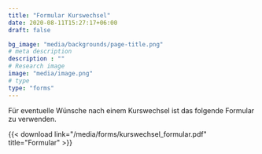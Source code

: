 ```yaml
---
title: "Formular Kurswechsel"
date: 2020-08-11T15:27:17+06:00
draft: false

bg_image: "media/backgrounds/page-title.png"
# meta description
description : ""
# Research image
image: "media/image.png"
# type
type: "forms"
---
```


Für eventuelle Wünsche nach einem Kurswechsel ist das folgende Formular zu verwenden.

{{< download link="/media/forms/kurswechsel_formular.pdf" title="Formular" >}}
